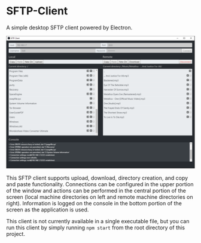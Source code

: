 # SFTP-Client
A simple desktop SFTP client powered by Electron.

![](https://raw.githubusercontent.com/mandrews6975/SFTP-Client/master/readme_img/01.PNG)

This SFTP client supports upload, download, directory creation, and copy and paste functionality. Connections can be configured in the upper portion of the window and actions can be performed in the central portion of the screen (local machine directories on left and remote machine directories on right). Information is logged on the console in the bottom portion of the screen as the application is used.

This client is not currently available in a single executable file, but you can run this client by simply running `npm start` from the root directory of this project.
